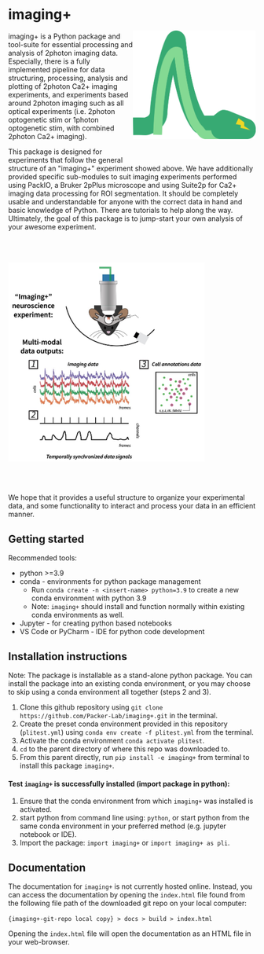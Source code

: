 # imaging+ <img src="docs/source/files/imagingplus-logo.png" width="250" title="imagingplus logo" alt="a python -x- calcium spike" align="right" vspace = "50">

imaging+ is a Python package and tool-suite for essential processing and analysis of 2photon imaging data. 
Especially, there is a fully implemented pipeline for data structuring, processing, analysis and plotting of 2photon Ca2+ imaging experiments, and experiments based around 2photon imaging such as all optical experiments (i.e. 2photon optogenetic stim or 1photon optogenetic stim, with combined 2photon Ca2+ imaging).


This package is designed for experiments that follow the general structure of an "imaging+" experiment showed above. We have additionally provided specific sub-modules to suit imaging experiments performed using PackIO, a Bruker 2pPlus microscope and using Suite2p for Ca2+ imaging 
data processing for ROI segmentation. It should be completely usable and understandable for anyone with the correct data in hand and basic knowledge of Python. There are tutorials to help along the way. Ultimately, the goal of this package is to jump-start your own analysis of your awesome experiment.

[//]: # (![Typical Imaging Experiment Diagram]&#40;https://github.com/Packer-Lab/imagingplus/blob/8e76bac42773fd353dd68bd06fe69fa61dcd009f/docs/source/files/Typical-experiment-apr-22-2022.jpeg "Typical Imaging Experiment Diagram"&#41;)

<img src="docs/source/files/Typical-experiment-apr-22-2022.jpeg" width="400" title="Imaging+ experiment diagram" alt="a typical imaging+ neuroscience experiment" align="center" vspace = "50">

We hope that it provides a useful structure to organize your experimental data, and some functionality to interact and process your data in an efficient manner. 

## Getting started

Recommended tools:
- python >=3.9
- conda - environments for python package management
  - Run `conda create -n <insert-name> python=3.9` to create a new conda environment with python 3.9
  - Note: `imaging+` should install and function normally within existing conda environments as well. 
- Jupyter - for creating python based notebooks
- VS Code or PyCharm - IDE for python code development

## Installation instructions

Note: The package is installable as a stand-alone python package. You can install the package into an existing conda environment, or you may choose to skip using a conda environment all together (steps 2 and 3).

1. Clone this github repository using `git clone https://github.com/Packer-Lab/imaging+.git` in the terminal. 
2. Create the preset conda environment provided in this repository (`plitest.yml`) using `conda env create -f plitest.yml` from the terminal. 
3. Activate the conda environment `conda activate plitest`.
4. `cd` to the parent directory of where this repo was downloaded to.
5. From this parent directly, run `pip install -e imaging+` from terminal to install this package `imaging+`.

#### Test `imaging+` is successfully installed (import package in python):
1. Ensure that the conda environment from which `imaging+` was installed is activated.
2. start python from command line using: `python`, or start python from the same conda environment in your preferred method (e.g. jupyter notebook or IDE).
3. Import the package: `import imaging+` or `import imaging+ as pli`.

## Documentation

The documentation for `imaging+` is not currently hosted online. 
Instead, you can access the documentation by opening the `index.html` file found from the following file path of the downloaded git repo on your local computer:

```{imaging+-git-repo local copy} > docs > build > index.html```

Opening the `index.html` file will open the documentation as an HTML file in your web-browser.


